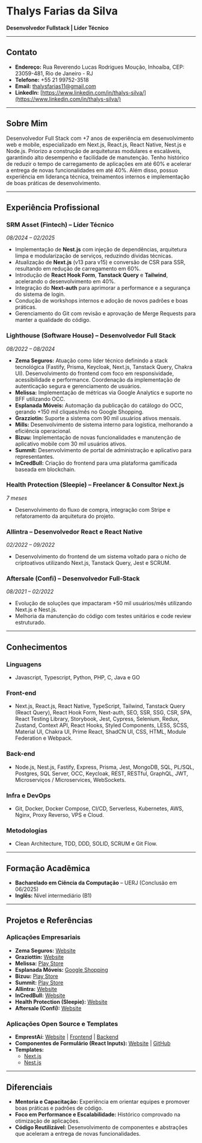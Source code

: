 # Thalys Farias da Silva

**Desenvolvedor Fullstack | Líder Técnico**

---

## Contato

- **Endereço:** Rua Reverendo Lucas Rodrigues Moução, Inhoaíba, CEP: 23059-481, Rio de Janeiro - RJ  
- **Telefone:** +55 21 99752-3518  
- **Email:** [thalysfarias11@gmail.com](mailto:thalysfarias11@gmail.com)  
- **LinkedIn:** [https://www.linkedin.com/in/thalys-silva/](https://www.linkedin.com/in/thalys-silva/)

---

## Sobre Mim

Desenvolvedor Full Stack com +7 anos de experiência em desenvolvimento web e mobile, especializado em Next.js, React.js, React Native, Nest.js e Node.js. Priorizo a construção de arquiteturas modulares e escaláveis, garantindo alto desempenho e facilidade de manutenção. Tenho histórico de reduzir o tempo de carregamento de aplicações em até 60% e acelerar a entrega de novas funcionalidades em até 40%. Além disso, possuo experiência em liderança técnica, treinamentos internos e implementação de boas práticas de desenvolvimento.

---

## Experiência Profissional

### SRM Asset (Fintech) – Líder Técnico  
*08/2024 – 02/2025*
- Implementação de **Nest.js** com injeção de dependências, arquitetura limpa e modularização de serviços, reduzindo dívidas técnicas.
- Atualização de **Next.js** (v13 para v15) e conversão de CSR para SSR, resultando em redução de carregamento em 60%.
- Introdução de **React Hook Form**, **Tanstack Query** e **Tailwind**, acelerando o desenvolvimento em 40%.
- Integração do **Next-auth** para aprimorar a performance e a segurança do sistema de login.
- Condução de workshops internos e adoção de novos padrões e boas práticas.
- Gerenciamento do Git com revisão e aprovação de Merge Requests para manter a qualidade do código.

### Lighthouse (Software House) – Desenvolvedor Full Stack  
*08/2022 – 08/2024*
- **Zema Seguros:** Atuação como líder técnico definindo a stack tecnológica (Fastify, Prisma, Keycloak, Next.js, Tanstack Query, Chakra UI). Desenvolvimento do frontend com foco em responsividade, acessibilidade e performance. Coordenação da implementação de autenticação segura e gerenciamento de usuários.
- **Melissa:** Implementação de métricas via Google Analytics e suporte no BFF utilizando OCC.
- **Esplanada Móveis:** Automação da publicação do catálogo do OCC, gerando +150 mil cliques/mês no Google Shopping.
- **Grazziotin:** Suporte a sistema com 90 mil usuários ativos mensais.
- **Mills:** Desenvolvimento de sistema interno para logística, melhorando a eficiência operacional.
- **Bizuu:** Implementação de novas funcionalidades e manutenção de aplicativo mobile com 30 mil usuários ativos.
- **Summit:** Desenvolvimento de portal de administração e aplicativo para representantes.
- **InCredBull:** Criação do frontend para uma plataforma gamificada baseada em blockchain.

### Health Protection (Sleepie) – Freelancer & Consultor Next.js  
*7 meses*  
- Desenvolvimento do fluxo de compra, integração com Stripe e refatoramento da arquitetura do projeto.

### Allintra – Desenvolvedor React e React Native  
*02/2022 – 09/2022*  
- Desenvolvimento do frontend de um sistema voltado para o nicho de criptoativos utilizando Next.js, Tanstack Query, Jest e SCRUM.

### Aftersale (Confi) – Desenvolvedor Full-Stack  
*08/2021 – 02/2022*  
- Evolução de soluções que impactaram +50 mil usuários/mês utilizando Next.js e Nest.js.
- Melhoria da manutenção do código com testes unitários e code review estruturado.

---

## Conhecimentos

### Linguagens
- Javascript, Typescript, Python, PHP, C, Java e GO

### Front-end
- Next.js, React.js, React Native, TypeScript, Tailwind, Tanstack Query (React Query), React Hook Form, Next-auth, SEO, SSR, SSG, CSR, SPA, React Testing Library, Storybook, Jest, Cypress, Selenium, Redux, Zustand, Context API, React Hooks, Styled Components, LESS, SCSS, Material UI, Chakra UI, Prime React, ShadCN UI, CSS, HTML, Module Federation e Webpack.

### Back-end
- Node.js, Nest.js, Fastify, Express, Prisma, Jest, MongoDB, SQL, PL/SQL, Postgres, SQL Server, OCC, Keycloak, REST, RESTful, GraphQL, JWT, Microserviços / Microservices, WebSockets.

### Infra e DevOps
- Git, Docker, Docker Compose, CI/CD, Serverless, Kubernetes, AWS, Nginx, Proxy Reverso, VPS e Cloud.

### Metodologias
- Clean Architecture, TDD, DDD, SOLID, SCRUM e Git Flow.

---

## Formação Acadêmica

- **Bacharelado em Ciência da Computação** – UERJ (Conclusão em 06/2025)  
- **Inglês:** Nível intermediário (B1)

---

## Projetos e Referências

### Aplicações Empresariais
- **Zema Seguros:** [Website](https://pet.zemaseguros.com.br/)
- **Graziottin:** [Website](https://app.grazziotin.com/site/home)
- **Melissa:** [Play Store](https://play.google.com/store/apps/details?id=br.melissa.com)
- **Esplanada Móveis:** [Google Shopping](https://www.google.com/search?sca_esv=7a46d0ef98a252de&tbm=shop&sxsrf=AHTn8zrgqzKbvMGCuwJGQKMVJW9BiOqYvQ:1739253083681&q=esplanada+moveis&tbs=mr:1,merchagg:m103373875)
- **Bizuu:** [Play Store](https://play.google.com/store/apps/details?id=com.bizuuapp)
- **Summit:** [Play Store](https://play.google.com/store/apps/details?id=com.summit.gvsapp)
- **Allintra:** [Website](https://allintra.com/pt-BR)
- **InCredBull:** [Website](https://www.incredbullearn.io/)
- **Health Protection (Sleepie):** [Website](https://sleepie.ai/)
- **Aftersale (Confi):** [Website](https://confi.com.vc/aftersale)

### Aplicações Open Source e Templates
- **EmprestAí:** [Website](https://emprest-ai-frontend.vercel.app/) | [Frontend](https://github.com/ThalysSilva/emprestAi-frontend) | [Backend](https://github.com/ThalysSilva/emprestAi-backend) 
- **Componentes de Formulário (React Inputs):** [Website](https://inputs-react.vercel.app/) | [GitHub](https://github.com/ThalysSilva/inputs-react)
- **Templates:**  
  - [Next.js](https://github.com/ThalysSilva/next-template)  
  - [Nest.js](https://github.com/ThalysSilva/nest-template)

---

## Diferenciais

- **Mentoria e Capacitação:** Experiência em orientar equipes e promover boas práticas e padrões de código.
- **Foco em Performance e Escalabilidade:** Histórico comprovado na otimização de aplicações.
- **Código Reutilizável:** Desenvolvimento de componentes e abstrações que aceleram a entrega de novas funcionalidades.
